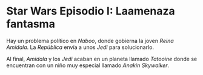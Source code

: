 # Star Wars Episodio I: Laamenaza fantasma

Hay un problema político en _Naboo_, donde gobierna la joven *Reina Amidala*. La _República_ envía a unos _Jedi_ para solucionarlo.

Al final, *Amidala* y los _Jedi_ acaban en un planeta llamado _Tatooine_ donde se encuentran con un niño muy especial llamado *Anakin Skywalker*.
